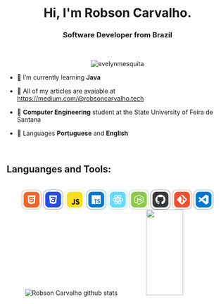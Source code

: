 <h1 align="center">Hi, I'm Robson Carvalho.</h1>

**<h3 align="center">Software Developer from Brazil</h3>**

<br />

<p align="center"> <img src="https://komarev.com/ghpvc/?username=Robson-Carvalho&label=Profile%20views&color=8236fd&style=flat" alt="evelynmesquita" /> </p>

- 🌱 I’m currently learning **Java**

- 📃 All of my articles are avaiable at https://medium.com/@robsoncarvalho.tech

- 🎒 **Computer Engineering** student at the State University of Feira de Santana

- 📕 Languages **Portuguese** and **English**

<br/>

## **Languanges and Tools:**

<br>

<div align="center">
  <img align="center" alt="" height="45" width="45" src="./assets/63ebb01d6097155058b29f04_html icon.svg">
  <img align="center" alt=""  alt="" height="45" width="45" src="./assets/63e28566b964feabada98678_CSS.svg">
  <img align="center" alt=""  alt="" height="45" width="45" src="./assets/63e285646102e52b02e51fab_JAVASCRIPT.svg">
  <img align="center" alt="" alt="" height="45" width="45" src="./assets/63e285646102e5cae8e51fac_TYPESCRIPT.svg">
  <img align="center" alt="" alt="" height="45" width="45" src="./assets/63e28563ec11b09d7b78671a_REACT.svg">
  <img align="center" alt="" alt="" height="45" width="45" src="./assets/63e28563aeabe1165b9fb3c5_NODEJS.svg">
  <img align="center" alt="" alt="" height="45" width="45" src="./assets/63e28560ec11b09adc78670c_GITHUB.svg">
  <img align="center" alt="" alt="" height="45" width="45" src="./assets/63e2856153c54c13c3ed0020_GIT.svg">
  <img align="center" alt="" alt="" height="45" width="45" src="./assets/63e285604d2c7f733846e6c5_VS CODE.svg">
<div>

<div align="center">  
  <img width="49%" height="195px" src="https://github-readme-stats.vercel.app/api?username=robson-carvalho&show_icons=true&count_private=true&hide_border=true&title_color=fff&icon_color=8236fd&text_color=c9d1d9&bg_color=0d1117" alt="Robson Carvalho github stats" /> 
  <img width="41%" height="195px" src="https://github-readme-stats.vercel.app/api/top-langs/?username=robson-carvalho&layout=compact&hide_border=true&title_color=fff&text_color=ccc&bg_color=0d1117" />
</div>
